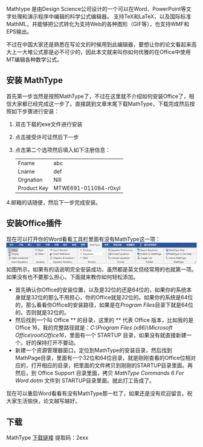 Mathtype 是由Design Science公司设计的一个可以在Word、PowerPoint等文字处理和演示程序中编辑的科学公式编辑器。
支持TeX和LaTeX，以及国际标准MathML，并能够把公式转化为支持Web的各种图形（GIF等），也支持WMF和EPS输出。

不过在中国大家还是熟悉在写论文的时候用到此编辑器，要想让你的论文看起来高大上一大堆公式那是必不可少的，因此本文就来叫你如何优雅的在Office中使用MT编辑各种数学公式。

## 安装 MathType
首先第一步当然是按照MathType了，不过在这里就不介绍如何安装Office了，相信大家都已经完成这一步了。直接跳到文章末尾下载MathType，下载完成然后按照如下步骤进行安装：

1. 双击下载的exe文件进行安装
2. 点击接受许可证然后下一步
3. 点击第二个选项然后填入如下注册信息：

    |             |                      |
    | ----------- | -------------------- |
    | Fname       | abc                  |
    | Lname       | def                  |
    | Orgnation   | Nill                 |
    | Product Key | MTWE691-011084-r0xyl |
4.邮箱的话随便，然后下一步完成安装。

## 安装Office插件
现在可以打开你的Word看看工具栏里面有没有MathType这一项：
![](/assets/images/mathtype/mathplugin.PNG)
如图所示，如果有的话说明完全安装成功，虽然都是英文但经常用的也就第一项。如果没有也不要那么担心，下面就来教你如何轻松添加。

- 首先确认你Office的安装位置，以及是32位的还是64位的，如果你的系统本身就是32位的那么不用担心，你的Office就是32位的。如果你的系统是64位的，那么看看你Office的安装路径，如果是在*Program Files*目录下就是64位的，否则就是32位的。
- 然后找到一个叫 Office ** 的目录，这里的 ** 代表 Office 版本，比如我的是 Office 16，我的完整路径就是：*C:\Program Files (x86)\Microsoft Office\root\Office16*，里面有一个 STARTUP 目录，如果没有就直接新建一个。好的保持打开不要动。
- 新建一个资源管理器窗口，定位到MathType的安装目录，然后找到MathPage目录，里面有一个32位和64位目录，就是刚刚查看的Office位相对应的，打开相应的目录，把里面的文件拷贝到刚刚的STARTUP目录里面。再然后，到 Office Support 目录里面，拷贝 *MathType Commands 6 For Word.dotm* 文件到 STARTUP目录里面。就此打工告成了。

现在可以重启Word看看有没有MathType那一栏了，如果还是没有欢迎留言。祝大家生活愉快，论文越写越好。

## 下载
MathType [下载链接](https://pan.baidu.com/s/1U1skjDPdhaTX77zyDuJ24g) 提取码：2exx